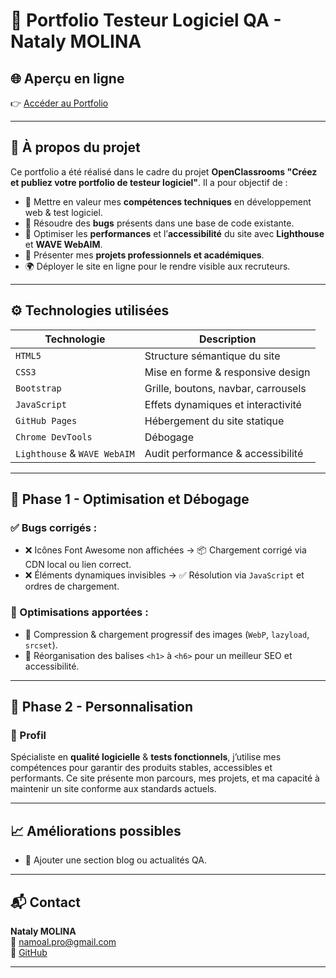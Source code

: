 # 🎯 Portfolio Testeur Logiciel QA - Nataly MOLINA

## 🌐 Aperçu en ligne

👉 [Accéder au Portfolio](https://natm777.github.io/Portfolio/#home)  

---

## 🧪 À propos du projet

Ce portfolio a été réalisé dans le cadre du projet **OpenClassrooms "Créez et publiez votre portfolio de testeur logiciel"**. Il a pour objectif de :

- 🎯 Mettre en valeur mes **compétences techniques** en développement web & test logiciel.
- 🐛 Résoudre des **bugs** présents dans une base de code existante.
- 🚀 Optimiser les **performances** et l’**accessibilité** du site avec **Lighthouse** et **WAVE WebAIM**.
- 💼 Présenter mes **projets professionnels et académiques**.
- 🌍 Déployer le site en ligne pour le rendre visible aux recruteurs.

---

## ⚙️ Technologies utilisées

| Technologie  | Description |
|--------------|-------------|
| `HTML5`      | Structure sémantique du site |
| `CSS3`       | Mise en forme & responsive design |
| `Bootstrap`  | Grille, boutons, navbar, carrousels |
| `JavaScript` | Effets dynamiques et interactivité |
| `GitHub Pages` | Hébergement du site statique |
| `Chrome DevTools` | Débogage |
| `Lighthouse` & `WAVE WebAIM` | Audit performance & accessibilité |

---

## 🐞 Phase 1 - Optimisation et Débogage

### ✅ Bugs corrigés :

- ❌ Icônes Font Awesome non affichées → 📦 Chargement corrigé via CDN local ou lien correct.
- ❌ Éléments dynamiques invisibles → ✅ Résolution via `JavaScript` et ordres de chargement.

### 🚀 Optimisations apportées :

- 📸 Compression & chargement progressif des images (`WebP`, `lazyload`, `srcset`).
- 🧭 Réorganisation des balises `<h1>` à `<h6>` pour un meilleur SEO et accessibilité.

---

## 🎨 Phase 2 - Personnalisation

### 👤 Profil

Spécialiste en **qualité logicielle** & **tests fonctionnels**, j’utilise mes compétences pour garantir des produits stables, accessibles et performants. Ce site présente mon parcours, mes projets, et ma capacité à maintenir un site conforme aux standards actuels.

---

## 📈 Améliorations possibles

- 💬 Ajouter une section blog ou actualités QA.
---

## 📬 Contact

**Nataly MOLINA**  
📧 namoal.pro@gmail.com  
🔗 [GitHub](https://github.com/Natm777)

---



